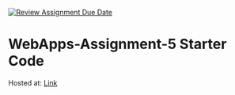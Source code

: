 [![Review Assignment Due Date](https://classroom.github.com/assets/deadline-readme-button-24ddc0f5d75046c5622901739e7c5dd533143b0c8e959d652212380cedb1ea36.svg)](https://classroom.github.com/a/5u0mb8O1)
# WebApps-Assignment-5 Starter Code

Hosted at: [Link](https://44-563-web-apps-s24.github.io/44563-webapps-s24-assignment5-CamSund02/drinks)